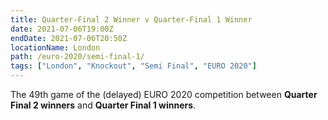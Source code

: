 ```yaml
---
title: Quarter-Final 2 Winner v Quarter-Final 1 Winner
date: 2021-07-06T19:00Z
endDate: 2021-07-06T20:50Z
locationName: London
path: /euro-2020/semi-final-1/
tags: ["London", "Knockout", "Semi Final", "EURO 2020"]
---
```


The 49th game of the (delayed) EURO 2020 competition between **Quarter Final 2 winners** and **Quarter Final 1 winners**.